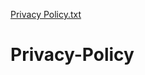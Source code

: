 [Privacy Policy.txt](https://github.com/s-vahe/Privacy-Policy/files/7072753/Privacy.Policy.txt)
# Privacy-Policy

